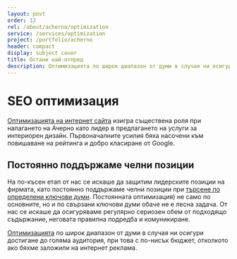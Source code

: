 ```yaml
---
layout: post
order: 12
rel: /about/acherno/optimization
service: /services/optimization
project: /portfolio/acherno
header: compact
display: subject cover
title: Остани най-отпред
description: Оптимизацията по широк диапазон от думи в случая ни осигури достигане до голяма аудитория, при това с по-нисък бюджет, отколкото ако бяхме заложили на интернет реклама.
---
```

# SEO oптимизация
[Оптимизацията на интернет сайта](./../../маркетинг/оптимизация.html) изигра съществена роля при налагането на Ачерно като лидер в предлагането на услуги за интериорен дизайн. Първоначалните усилия бяха насочени към повишаване на рейтинга и добро класиране от Google. 

## Постоянно поддържаме челни позиции
На по-късен етап от нас се искаше да защитим лидерските позиции на фирмата, като постоянно поддържаме челни позиции при [търсене по определени ключови думи](./../../маркетинг/реклама.html). Постоянната оптимизация) не само по основните, но и по свързани ключови думи обаче не е лесна задача. От нас се искаше да осигуряваме регулярно сериозен обем от подходящо съдържание, неговата правилна подредба и комуникиране.

[Оптимизацията](./../../маркетинг/оптимизация.html) по широк диапазон от думи в случая ни осигури достигане до голяма аудитория, при това с по-нисък бюджет, отколкото ако бяхме заложили на интернет реклама. 